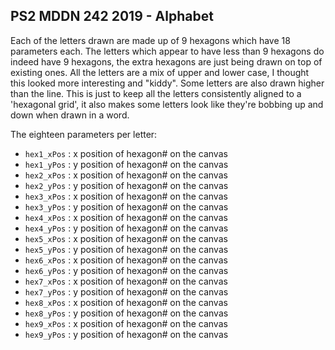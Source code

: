 ## PS2 MDDN 242 2019 - Alphabet

Each of the letters drawn are made up of 9 hexagons which have 18 parameters each.
The letters which appear to have less than 9 hexagons do indeed have 9 hexagons, the extra hexagons are just being drawn on top of existing ones.
All the letters are a mix of upper and lower case, I thought this looked more interesting and "kiddy".
Some letters are also drawn higher than the line. This is just to keep all the letters consistently aligned to a 'hexagonal grid', it also makes some letters look like they're bobbing up and down when drawn in a word.

The eighteen parameters per letter:

 * `hex1_xPos` : x position of hexagon# on the canvas
 * `hex1_yPos` : y position of hexagon# on the canvas
 * `hex2_xPos` : x position of hexagon# on the canvas
 * `hex2_yPos` : y position of hexagon# on the canvas
 * `hex3_xPos` : x position of hexagon# on the canvas
 * `hex3_yPos` : y position of hexagon# on the canvas
 * `hex4_xPos` : x position of hexagon# on the canvas
 * `hex4_yPos` : y position of hexagon# on the canvas
 * `hex5_xPos` : x position of hexagon# on the canvas
 * `hex5_yPos` : y position of hexagon# on the canvas
 * `hex6_xPos` : x position of hexagon# on the canvas
 * `hex6_yPos` : y position of hexagon# on the canvas
 * `hex7_xPos` : x position of hexagon# on the canvas
 * `hex7_yPos` : y position of hexagon# on the canvas
 * `hex8_xPos` : x position of hexagon# on the canvas
 * `hex8_yPos` : y position of hexagon# on the canvas
 * `hex9_xPos` : x position of hexagon# on the canvas
 * `hex9_yPos` : y position of hexagon# on the canvas